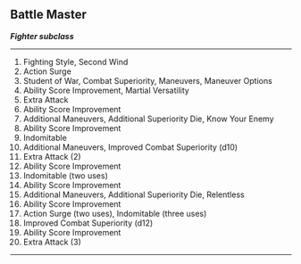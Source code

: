 ﻿## Battle Master

***Fighter subclass***

___
1. Fighting Style, Second Wind
2. Action Surge
3. Student of War, Combat Superiority, Maneuvers, Maneuver Options
4. Ability Score Improvement, Martial Versatility
5. Extra Attack
6. Ability Score Improvement
7. Additional Maneuvers, Additional Superiority Die, Know Your Enemy
8. Ability Score Improvement
9. Indomitable
10. Additional Maneuvers, Improved Combat Superiority (d10)
11. Extra Attack (2)
12. Ability Score Improvement
13. Indomitable (two uses)
14. Ability Score Improvement
15. Additional Maneuvers, Additional Superiority Die, Relentless
16. Ability Score Improvement
17. Action Surge (two uses), Indomitable (three uses)
18. Improved Combat Superiority (d12)
19. Ability Score Improvement
20. Extra Attack (3)

---
